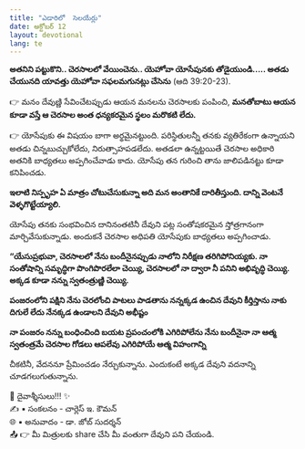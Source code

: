 ```yaml
---
title: "ఎడారిలో  సెలయేర్లు"
date: అక్టోబర్ 12
layout: devotional
lang: te
---
```


**అతనిని పట్టుకొని.. చెరసాలలో వేయించెను.. యెహోవా యోసేపునకు తోడైయుండి..... అతడు చేయునది యావత్తు యెహోవా సఫలమగునట్లు చేసెను** (ఆది 39:20-23). 

👉 మనం దేవుణ్ణి సేవించేటప్పుడు ఆయన మనలను చెరసాలకు పంపించి, **మనతోబాటు ఆయన కూడా వస్తే ఆ చెరసాల అంత ధన్యకరమైన స్థలం మరొకటి లేదు.** 

👉 యోసేపుకు ఈ విషయం బాగా అర్థమైనట్టుంది. పరిస్థితులన్నీ తనకు వ్యతిరేకంగా ఉన్నాయని అతడు చిన్నబుచ్చుకోలేదు, నిరుత్సాహపడలేదు. అతడలా ఉన్నట్టయితే చెరసాల అధికారి అతనికి బాధ్యతలు అప్పగించేవాడు కాదు. యోసేపు తన గురించి తాను జాలిపడినట్టు కూడా కనిపించడు.

**ఇలాటి నిస్పృహ ఏ మాత్రం చోటుచేసుకున్నా అది మన అంతానికే దారితీస్తుంది. దాన్ని వెంటనే వెళ్ళగొట్టేయ్యాలి.**

 యోసేపు తనకు సంభవించిన దానినంతటినీ దేవుని పట్ల సంతోషకరమైన స్తోత్రగానంగా మార్చివేసుకున్నాడు. అందుకనే చెరసాల అధిపతి యోసేపుకు బాధ్యతలు అప్పగించాడు. 

**“యేసుప్రభువా, చెరసాలలో నేను బందీనైనప్పుడు నాలోని నిరీక్షణ తరిగిపోనియ్యకు. నా సంతోషాన్ని సమృద్ధిగా పొంగిపొరలేలా చెయ్యి, చెరసాలలో నా ద్వారా నీ పనిని అభివృద్ధి చెయ్యి. అక్కడ కూడా నన్ను స్వతంత్రుణ్ణి చెయ్యి.**

**పంజరంలోని పక్షిని నేను చెరలోంచి పాటలు పాడతాను నన్నక్కడ ఉంచిన దేవుని కీర్తిస్తాను నాకు దిగులే లేదు నేనక్కడ ఉండాలని దేవుని అభీష్టం**

**నా పంజరం నన్ను బంధించింది బయట ప్రపంచంలోకి ఎగిరిపోలేను నేను బందీనైనా నా ఆత్మ స్వతంత్రమే చెరసాల గోడలు ఆపలేవు ఎగిరిపోయే ఆత్మ విహంగాన్ని**

చీకటినీ, వేదననూ ప్రేమించడం నేర్చుకున్నాను. ఎందుకంటే అక్కడ దేవుని వదనాన్ని చూడగలుగుతున్నాను.


<div class="blessing">🙏 <span class="bless-text">దైవాశ్శీసులు!!!</span> ✨</div>

<div class="credit">✍️ <span class="credit-text">▪ సంకలనం - చార్లెస్ ఇ. కౌమన్</span></div>
<div class="credit">🌐 <span class="credit-text">▪ అనువాదం - డా. జోబ్ సుదర్శన్</span></div>


<div class="share">📤 👉 <span class="share-text">మీ మిత్రులకు share చేసి మీ వంతుగా దేవుని పని చేయండి.</span></div>

